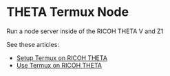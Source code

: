 # THETA Termux Node

Run a node server inside of the RICOH THETA V and Z1

See these articles:

* [Setup Termux on RICOH THETA](https://community.theta360.guide/t/how-to-set-up-a-linux-environment-in-the-theta-to-control-the-camera-with-bash-ruby-python/5013/)
* [Use Termux on RICOH THETA](https://community.theta360.guide/t/easy-hacking-of-leds-and-camera-using-termux/5018)

